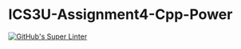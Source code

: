 # ICS3U-Assignment4-Cpp-Power

[![GitHub's Super Linter](https://github.com/haokai-li/ICS3U-Assignment4-Cpp-Power/workflows/GitHub's%20Super%20Linter/badge.svg)](https://github.com/haokai-li/ICS3U-Assignment4-Cpp-Power/actions)
